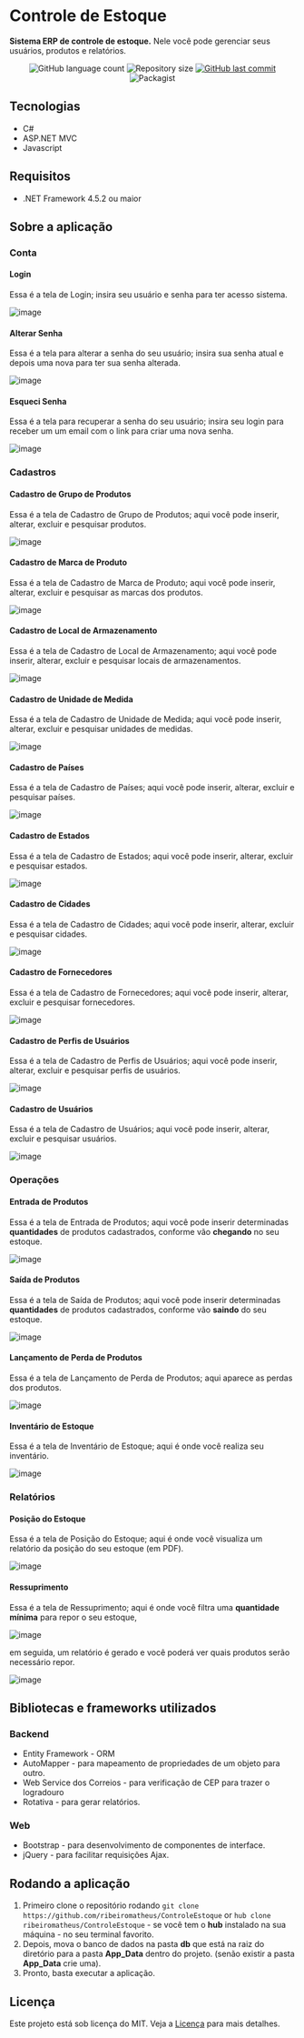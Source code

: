 # Controle de Estoque
**Sistema ERP de controle de estoque.**
Nele você pode gerenciar seus usuários, produtos e relatórios.

<p align="center">
  <img alt="GitHub language count" src="https://img.shields.io/github/languages/count/ribeiromatheus/ControleEstoque">

  <img alt="Repository size" src="https://img.shields.io/github/repo-size/ribeiromatheus/ControleEstoque">
  
  <a href="https://github.com/ribeiromatheus/ControleEstoque/commits/master">
    <img alt="GitHub last commit" src="https://img.shields.io/github/last-commit/ribeiromatheus/ControleEstoque">
  </a>

  <img alt="Packagist" src="https://img.shields.io/badge/License-MIT-green.svg">
</p>

## Tecnologias
- C#
- ASP.NET MVC
- Javascript

## Requisitos
- .NET Framework 4.5.2 ou maior

## Sobre a aplicação
### Conta
#### Login
Essa é a tela de Login; insira seu usuário e senha para ter acesso sistema.

![image](https://user-images.githubusercontent.com/41703972/80523643-c1d63f80-8964-11ea-983e-a87f5c837282.png)

#### Alterar Senha
Essa é a tela para alterar a senha do seu usuário; insira sua senha atual e depois uma nova para ter sua senha alterada.

![image](https://user-images.githubusercontent.com/41703972/80527774-47f58480-896b-11ea-89a3-41a11ce633de.png)

#### Esqueci Senha
Essa é a tela para recuperar a senha do seu usuário; insira seu login para receber um um email com o link para criar uma nova senha.

![image](https://user-images.githubusercontent.com/41703972/80528000-9f93f000-896b-11ea-9c26-5fbb206abc1b.png)

### Cadastros
#### Cadastro de Grupo de Produtos
Essa é a tela de Cadastro de Grupo de Produtos; aqui você pode inserir, alterar, excluir e pesquisar produtos.

![image](https://user-images.githubusercontent.com/41703972/80523784-ff3acd00-8964-11ea-9f2d-739306f1c0ee.png)

#### Cadastro de Marca de Produto
Essa é a tela de Cadastro de Marca de Produto; aqui você pode inserir, alterar, excluir e pesquisar as marcas dos produtos.

![image](https://user-images.githubusercontent.com/41703972/80524010-56d93880-8965-11ea-86d7-c831bf158626.png)

#### Cadastro de Local de Armazenamento
Essa é a tela de Cadastro de Local de Armazenamento; aqui você pode inserir, alterar, excluir e pesquisar locais de armazenamentos.

![image](https://user-images.githubusercontent.com/41703972/80524330-cf3ff980-8965-11ea-8000-2e4466110ae9.png)

#### Cadastro de Unidade de Medida
Essa é a tela de Cadastro de Unidade de Medida; aqui você pode inserir, alterar, excluir e pesquisar unidades de medidas.

![image](https://user-images.githubusercontent.com/41703972/80524593-3f4e7f80-8966-11ea-91f8-8ac835aaa4b9.png)

#### Cadastro de Países
Essa é a tela de Cadastro de Países; aqui você pode inserir, alterar, excluir e pesquisar países.

![image](https://user-images.githubusercontent.com/41703972/80524832-a53b0700-8966-11ea-82ce-9d5c3c0e78ab.png)

#### Cadastro de Estados
Essa é a tela de Cadastro de Estados; aqui você pode inserir, alterar, excluir e pesquisar estados.

![image](https://user-images.githubusercontent.com/41703972/80525063-09f66180-8967-11ea-8465-282f5d60d500.png)

#### Cadastro de Cidades
Essa é a tela de Cadastro de Cidades; aqui você pode inserir, alterar, excluir e pesquisar cidades.

![image](https://user-images.githubusercontent.com/41703972/80525154-272b3000-8967-11ea-9423-7b8d9b2f79c1.png)

#### Cadastro de Fornecedores
Essa é a tela de Cadastro de Fornecedores; aqui você pode inserir, alterar, excluir e pesquisar fornecedores.

![image](https://user-images.githubusercontent.com/41703972/80525185-34481f00-8967-11ea-9601-07add4724c05.png)

#### Cadastro de Perfis de Usuários
Essa é a tela de Cadastro de Perfis de Usuários; aqui você pode inserir, alterar, excluir e pesquisar perfis de usuários.

![image](https://user-images.githubusercontent.com/41703972/80525242-4cb83980-8967-11ea-89af-10eab48e917f.png)


#### Cadastro de Usuários
Essa é a tela de Cadastro de Usuários; aqui você pode inserir, alterar, excluir e pesquisar usuários.

![image](https://user-images.githubusercontent.com/41703972/80525450-a02a8780-8967-11ea-8d4e-bea180ae5f1c.png)

### Operações
#### Entrada de Produtos
Essa é a tela de Entrada de Produtos; aqui você pode inserir determinadas **quantidades** de produtos cadastrados, conforme vão **chegando** no seu estoque.

![image](https://user-images.githubusercontent.com/41703972/80525591-dff16f00-8967-11ea-8447-9ed7776764c2.png)

#### Saída de Produtos
Essa é a tela de Saída de Produtos; aqui você pode inserir determinadas **quantidades** de produtos cadastrados, conforme vão **saindo** do seu estoque.

![image](https://user-images.githubusercontent.com/41703972/80525933-66a64c00-8968-11ea-9bdd-6925a9866a2f.png)

#### Lançamento de Perda de Produtos
Essa é a tela de Lançamento de Perda de Produtos; aqui aparece as perdas dos produtos.

![image](https://user-images.githubusercontent.com/41703972/80526075-99504480-8968-11ea-9c54-3ae34887a609.png)

#### Inventário de Estoque
Essa é a tela de Inventário de Estoque; aqui é onde você realiza seu inventário.

![image](https://user-images.githubusercontent.com/41703972/80526349-fb10ae80-8968-11ea-82c7-007519b1c780.png)

### Relatórios
#### Posição do Estoque
Essa é a tela de Posição do Estoque; aqui é onde você visualiza um relatório da posição do seu estoque (em PDF).

![image](https://user-images.githubusercontent.com/41703972/80526838-c5b89080-8969-11ea-92eb-ef56ec7dd982.png)

#### Ressuprimento
Essa é a tela de Ressuprimento; aqui é onde você filtra uma **quantidade mínima** para repor o seu estoque,

![image](https://user-images.githubusercontent.com/41703972/80527312-8dfe1880-896a-11ea-8d60-0f5c49a2a169.png)

em seguida, um relatório é gerado e você poderá ver quais produtos serão necessário repor.

![image](https://user-images.githubusercontent.com/41703972/80527350-9b1b0780-896a-11ea-9dc6-b3fb6223b90c.png)

## Bibliotecas e frameworks utilizados
### Backend
- Entity Framework - ORM
- AutoMapper - para mapeamento de propriedades de um objeto para outro.
- Web Service dos Correios - para verificação de CEP para trazer o logradouro
- Rotativa - para gerar relatórios.

### Web
- Bootstrap - para desenvolvimento de componentes de interface.
- jQuery - para facilitar requisições Ajax.

## Rodando a aplicação
1. Primeiro clone o repositório rodando `git clone https://github.com/ribeiromatheus/ControleEstoque` or `hub clone ribeiromatheus/ControleEstoque` - se você tem o **hub** instalado na sua máquina - no seu terminal favorito.
2. Depois, mova o banco de dados na pasta **db** que está na raiz do diretório para a pasta **App_Data** dentro do projeto. (senão existir a pasta **App_Data** crie uma).
3. Pronto, basta executar a aplicação.

## Licença
Este projeto está sob licença do MIT. Veja a [Licença](https://github.com/ribeiromatheus/ControleEstoque/blob/master/LICENSE) para mais detalhes.